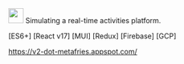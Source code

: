 <img src='https://v2-dot-metafries.appspot.com/metafries00.png' style='height: 30px; width: auto' />
Simulating a real-time activities platform.

[ES6+] [React v17] [MUI] [Redux] [Firebase] [GCP]

https://v2-dot-metafries.appspot.com/
